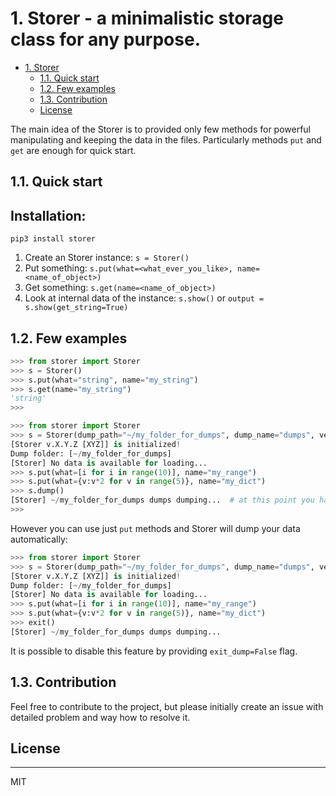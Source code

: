 # 1. Storer - a minimalistic storage class for any purpose. 

- [1. Storer](#1-storer)
  - [1.1. Quick start](#11-quick-start)
  - [1.2. Few examples](#12-few-examples)
  - [1.3. Contribution](#13-contribution)
  - [License](#-license)

The main idea of the Storer is to provided only few methods for powerful manipulating and keeping the data in the files.
Particularly methods `put` and `get` are enough for quick start.

## 1.1. Quick start

## Installation:
`
pip3 install storer
`

1. Create an Storer instance: `s = Storer()`
2. Put something: `s.put(what=<what_ever_you_like>, name=<name_of_object>)`
3. Get something: `s.get(name=<name_of_object>)`
4. Look at internal data of the instance: `s.show()` or `output = s.show(get_string=True)`


## 1.2. Few examples

```python
>>> from storer import Storer
>>> s = Storer()
>>> s.put(what="string", name="my_string")
>>> s.get(name="my_string")
'string'
>>> 
```

```python
>>> from storer import Storer
>>> s = Storer(dump_path="~/my_folder_for_dumps", dump_name="dumps", verbose=True)
[Storer v.X.Y.Z [XYZ]] is initialized!
Dump folder: [~/my_folder_for_dumps]
[Storer] No data is available for loading...
>>> s.put(what=[i for i in range(10)], name="my_range")
>>> s.put(what={v:v*2 for v in range(5)}, name="my_dict")
>>> s.dump()
[Storer] ~/my_folder_for_dumps dumps dumping...  # at this point you have you data stored in the file with name 'dumps' at folder '~/my_folder_for_dumps'
>>> 
```

However you can use just `put` methods and Storer will dump your data automatically:

```python
>>> from storer import Storer
>>> s = Storer(dump_path="~/my_folder_for_dumps", dump_name="dumps", verbose=True)
[Storer v.X.Y.Z [XYZ]] is initialized!
Dump folder: [~/my_folder_for_dumps]
[Storer] No data is available for loading...
>>> s.put(what=[i for i in range(10)], name="my_range")
>>> s.put(what={v:v*2 for v in range(5)}, name="my_dict")
>>> exit()
[Storer] ~/my_folder_for_dumps dumps dumping...
```
It is possible to disable this feature by providing `exit_dump=False` flag.


## 1.3. Contribution

Feel free to contribute to the project, but please initially create an issue with detailed problem and way how to resolve it. 

## License
----

MIT
